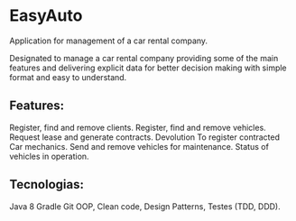 # EasyAuto
Application for management of a car rental company.

Designated to manage a car rental company providing some of the main features and delivering explicit data for better decision making with simple format and easy to understand.

## Features:
Register, find and remove clients.
Register, find and remove vehicles.
Request lease and generate contracts.
Devolution
To register contracted Car mechanics.
Send and remove vehicles for maintenance.
Status of vehicles in operation.

## Tecnologias:
Java 8
Gradle
Git
OOP, Clean code, Design Patterns, Testes (TDD, DDD).

